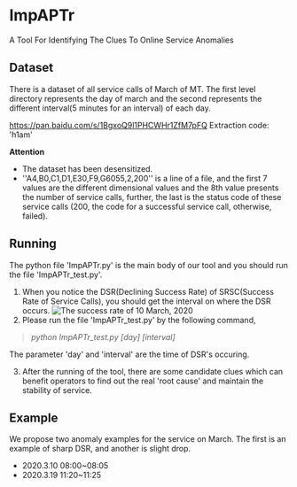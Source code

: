 # ImpAPTr
A Tool For Identifying The Clues To Online Service Anomalies

## Dataset
There is a dataset of all service calls of March of MT. The first level directory represents the day of march and the second represents the different interval(5 minutes for an interval) of each day.

https://pan.baidu.com/s/1BgxoQ9l1PHCWHr1ZfM7pFQ  Extraction code: 'h1am'

**Attention**
- The dataset has been desensitized.
- ''A4,B0,C1,D1,E30,F9,G6055,2,200'' is a line of a file, and the first 7 values are the different dimensional values and the 8th value presents the number of service calls, further, the last is the status code of these service calls (200, the code for a successful service call, otherwise, failed).

## Running 
The python file 'ImpAPTr.py' is the main body of our tool and you should run the file 'ImpAPTr_test.py'.
1. When you notice the DSR(Declining Success Rate) of SRSC(Success Rate of Service Calls), you should get the interval on where the DSR occurs.
![The success rate of 10 March, 2020](https://github.com/wanghaoUp/ImpAPTr/blob/master/ImpAPTr_module/success_rate_3.10.png)
2. Please run the file 'ImpAPTr_test.py' by the following command,
> _python ImpAPTr\_test.py \[day] \[interval]_

The parameter 'day' and 'interval' are the time of DSR's occuring.

3. After the running of the tool, there are some candidate clues which can benefit operators to find out the real 'root cause' and maintain the stability of service.

## Example
We propose two anomaly examples for the service on March. The first is an example of sharp DSR, and another is slight drop.
- 2020.3.10 08:00~08:05
- 2020.3.19 11:20~11:25
